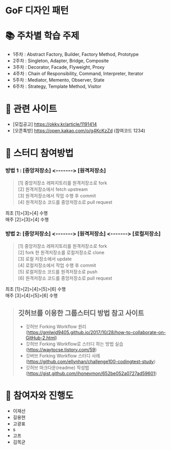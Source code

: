 # GoF 디자인 패턴


# :books: 주차별 학습 주제

- 1주차 : Abstract Factory, Builder, Factory Method, Prototype
- 2주차 : Singleton, Adapter, Bridge, Composite
- 3주차 : Decorator, Facade, Flyweight, Proxy
- 4주차 : Chain of Responsibility, Command, Interpreter, Iterator
- 5주차 : Mediator, Memento, Observer, State
- 6주차 : Strategy, Template Method, Visitor


# :pushpin: 관련 사이트
- [모집공고] https://okky.kr/article/1191414
- [오픈톡방] https://open.kakao.com/o/g4KcKzZd (참여코드 1234)


# :dart: 스터디 참여방법
### 방법 1 : [중앙저장소] <-------> [원격저장소]  
> [1] 중앙저장소 레파지토리를 원격저장소로 fork  
> [2] 원격저장소에서 fetch upstream  
> [3] 원격저장소에서 작업 수행 후 commit  
> [4] 원격저장소 코드를 중앙저장소로 pull request  

최초 [1]>[3]>[4] 수행  
매주 [2]>[3]>[4] 수행  


### 방법 2: [중앙저장소] <-------> [원격저장소] <-------> [로컬저장소]  
> [1] 중앙저장소 레파지토리를 원격저장소로 fork  
> [2] fork 한 원격저장소를 로컬저장소로 clone  
> [3] 로컬 저장소에서 update  
> [4] 로컬저장소에서 작업 수행 후 commit  
> [5] 로컬저장소 코드를 원격저장소로 push  
> [6] 원격저장소 코드를 중앙저장소로 pull request  

최초 [1]>[2]>[4]>[5]>[6] 수행  
매주 [3]>[4]>[5]>[6] 수행  


> ## 깃허브를 이용한 그룹스터디 방법 참고 사이트
> - 깃허브 Forking Workflow 원리 (https://gmlwjd9405.github.io/2017/10/28/how-to-collaborate-on-GitHub-2.html)
> - 깃허브 Forking Workflow로 스터디 하는 방법 실습 (https://waytocse.tistory.com/59)
> - 깃버브 Forking Workflow 스터디 사례 (https://github.com/ellynhan/challenge100-codingtest-study)
> - 깃허브 마크다운(readme) 작성법 (https://gist.github.com/ihoneymon/652be052a0727ad59601)

# :couple: 참여자와 진행도 
- 이재선
- 길용현
- 고광표
- s
- 고프
- 김목균




